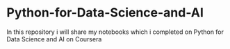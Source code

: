 # Python-for-Data-Science-and-AI
In this repository i will share my notebooks which i completed on Python for Data Science and AI on Coursera
